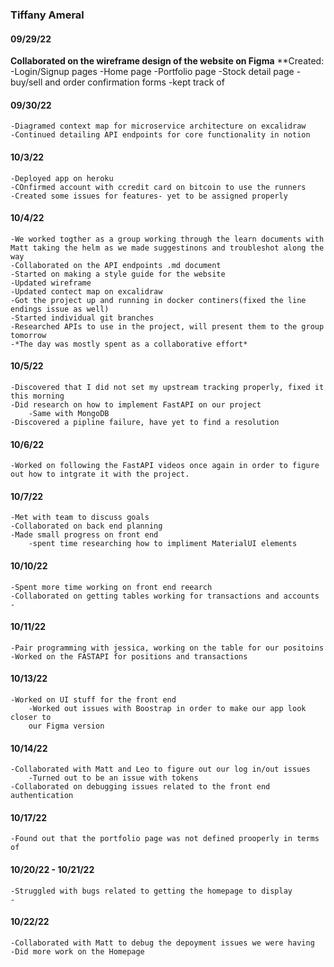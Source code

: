 ### Tiffany Ameral

#### 09/29/22

**Collaborated on the wireframe design of the website on Figma**
    **Created:
    -Login/Signup pages
    -Home page
    -Portfolio page
    -Stock detail page
    -buy/sell and order confirmation forms
    -kept track of 

#### 09/30/22

    -Diagramed context map for microservice architecture on excalidraw
    -Continued detailing API endpoints for core functionality in notion

#### 10/3/22

    -Deployed app on heroku
    -COnfirmed account with ccredit card on bitcoin to use the runners
    -Created some issues for features- yet to be assigned properly 

#### 10/4/22

    -We worked togther as a group working through the learn documents with Matt taking the helm as we made suggestinons and troubleshot along the way
    -Collaborated on the API endpoints .md document
    -Started on making a style guide for the website
    -Updated wireframe 
    -Updated contect map on excalidraw 
    -Got the project up and running in docker continers(fixed the line endings issue as well)
    -Started individual git branches
    -Researched APIs to use in the project, will present them to the group tomorrow
    -*The day was mostly spent as a collaborative effort*

#### 10/5/22
    -Discovered that I did not set my upstream tracking properly, fixed it this morning
    -Did research on how to implement FastAPI on our project
        -Same with MongoDB
    -Discovered a pipline failure, have yet to find a resolution 

#### 10/6/22
    -Worked on following the FastAPI videos once again in order to figure out how to intgrate it with the project.

#### 10/7/22
    -Met with team to discuss goals
    -Collaborated on back end planning 
    -Made small progress on front end
        -spent time researching how to impliment MaterialUI elements

#### 10/10/22
    -Spent more time working on front end reearch
    -Collaborated on getting tables working for transactions and accounts 
    -

#### 10/11/22
    -Pair programming with jessica, working on the table for our positoins 
    -Worked on the FASTAPI for positions and transactions 
    

#### 10/13/22
    -Worked on UI stuff for the front end
        -Worked out issues with Boostrap in order to make our app look closer to 
        our Figma version
#### 10/14/22
    -Collaborated with Matt and Leo to figure out our log in/out issues 
        -Turned out to be an issue with tokens
    -Collaborated on debugging issues related to the front end authentication 

#### 10/17/22
    -Found out that the portfolio page was not defined prooperly in terms of 
#### 10/20/22 - 10/21/22
    -Struggled with bugs related to getting the homepage to display
    -
#### 10/22/22
    -Collaborated with Matt to debug the depoyment issues we were having 
    -Did more work on the Homepage